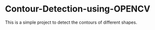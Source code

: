 # Contour-Detection-using-OPENCV
This is a simple project to detect the contours of different shapes.
